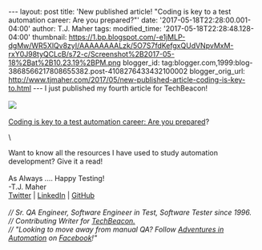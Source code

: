 \-\-- layout: post title: \'New published article! \"Coding is key to a
test automation career: Are you prepared?\"\' date:
\'2017-05-18T22:28:00.001-04:00\' author: T.J. Maher tags:
modified\_time: \'2017-05-18T22:28:48.128-04:00\' thumbnail:
https://1.bp.blogspot.com/-e1jMLP-dgMw/WR5XlQv8zyI/AAAAAAAALzk/5O7S7fdKefgxQUdVNpvMxM-rxY0J98tyQCLcB/s72-c/Screenshot%2B2017-05-18%2Bat%2B10.23.19%2BPM.png
blogger\_id:
tag:blogger.com,1999:blog-3868566217808655382.post-4108276433432100002
blogger\_orig\_url:
http://www.tjmaher.com/2017/05/new-published-article-coding-is-key-to.html
\-\-- I just published my fourth article for TechBeacon!\
\
[![](https://1.bp.blogspot.com/-e1jMLP-dgMw/WR5XlQv8zyI/AAAAAAAALzk/5O7S7fdKefgxQUdVNpvMxM-rxY0J98tyQCLcB/s640/Screenshot%2B2017-05-18%2Bat%2B10.23.19%2BPM.png)](https://1.bp.blogspot.com/-e1jMLP-dgMw/WR5XlQv8zyI/AAAAAAAALzk/5O7S7fdKefgxQUdVNpvMxM-rxY0J98tyQCLcB/s1600/Screenshot%2B2017-05-18%2Bat%2B10.23.19%2BPM.png)\
\
[Coding is key to a test automation career: Are you
prepared](https://techbeacon.com/coding-key-test-automation-career-are-you-prepared)?

<div>

\

</div>

<div>

Want to know all the resources I have used to study automation
development? Give it a read!\
\
As Always \.... Happy Testing!\
-T.J. Maher\
[Twitter](https://twitter.com/tjmaher1) \| [LinkedIn](https://www.linkedin.com/in/tjmaher1) \| [GitHub](https://github.com/tjmaher)\
\
*// Sr. QA Engineer, Software Engineer in Test, Software Tester since
1996.\
// Contributing Writer
for [TechBeacon.](http://techbeacon.com/contributors/thomas-maher)\
// \"Looking to move away from manual QA? Follow [Adventures in
Automation](http://www.tjmaher.com/) on
[Facebook](https://www.facebook.com/AdventuresInAutomation/)!\"*

</div>
